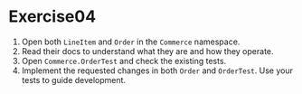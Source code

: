 # Exercise04

1. Open both `LineItem` and `Order` in the `Commerce` namespace.
2. Read their docs to understand what they are and how they operate.
3. Open `Commerce.OrderTest` and check the existing tests.
4. Implement the requested changes in both `Order` and `OrderTest`. Use your tests to guide development.